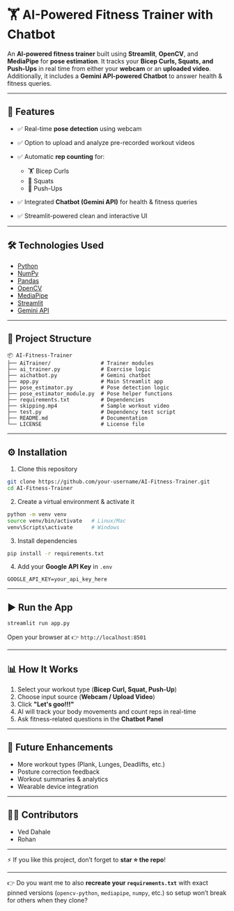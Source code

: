 # 🏋️ AI-Powered Fitness Trainer with Chatbot

An **AI-powered fitness trainer** built using **Streamlit**, **OpenCV**, and **MediaPipe** for **pose estimation**.
It tracks your **Bicep Curls, Squats, and Push-Ups** in real time from either your **webcam** or an **uploaded video**.
Additionally, it includes a **Gemini API-powered Chatbot** to answer health & fitness queries.

---

## 🚀 Features

* ✅ Real-time **pose detection** using webcam
* ✅ Option to upload and analyze pre-recorded workout videos
* ✅ Automatic **rep counting** for:

  * 🏋️ Bicep Curls
  * 🏃 Squats
  * 💪 Push-Ups
* ✅ Integrated **Chatbot (Gemini API)** for health & fitness queries
* ✅ Streamlit-powered clean and interactive UI

---

## 🛠️ Technologies Used

* [Python](https://www.python.org/)
* [NumPy](https://numpy.org/)
* [Pandas](https://pandas.pydata.org/)
* [OpenCV](https://opencv.org/)
* [MediaPipe](https://developers.google.com/mediapipe)
* [Streamlit](https://streamlit.io/)
* [Gemini API](https://ai.google.dev/)

---

## 📂 Project Structure

```
📦 AI-Fitness-Trainer
├── AiTrainer/                # Trainer modules
├── ai_trainer.py             # Exercise logic
├── aichatbot.py              # Gemini chatbot
├── app.py                    # Main Streamlit app
├── pose_estimator.py         # Pose detection logic
├── pose_estimator_module.py  # Pose helper functions
├── requirements.txt          # Dependencies
├── skipping.mp4              # Sample workout video
├── test.py                   # Dependency test script
├── README.md                 # Documentation
└── LICENSE                   # License file
```

---

## ⚙️ Installation

1. Clone this repository

```bash
git clone https://github.com/your-username/AI-Fitness-Trainer.git
cd AI-Fitness-Trainer
```

2. Create a virtual environment & activate it

```bash
python -m venv venv
source venv/bin/activate   # Linux/Mac
venv\Scripts\activate      # Windows
```

3. Install dependencies

```bash
pip install -r requirements.txt
```

4. Add your **Google API Key** in `.env`

```
GOOGLE_API_KEY=your_api_key_here
```

---

## ▶️ Run the App

```bash
streamlit run app.py
```

Open your browser at 👉 `http://localhost:8501`

---

## 📊 How It Works

1. Select your workout type (**Bicep Curl, Squat, Push-Up**)
2. Choose input source (**Webcam / Upload Video**)
3. Click **"Let's goo!!!"**
4. AI will track your body movements and count reps in real-time
5. Ask fitness-related questions in the **Chatbot Panel**
   
---

## 🔮 Future Enhancements

* More workout types (Plank, Lunges, Deadlifts, etc.)
* Posture correction feedback
* Workout summaries & analytics
* Wearable device integration

---

## 👨‍💻 Contributors

* Ved Dahale
* Rohan

---

⚡ If you like this project, don’t forget to **star ⭐ the repo**!

---

👉 Do you want me to also **recreate your `requirements.txt`** with exact pinned versions (`opencv-python`, `mediapipe`, `numpy`, etc.) so setup won’t break for others when they clone?
